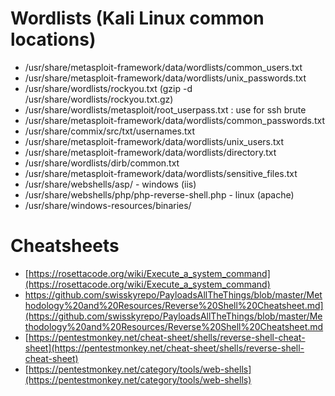 # Wordlists (Kali Linux common locations)

- /usr/share/metasploit-framework/data/wordlists/common_users.txt
- /usr/share/metasploit-framework/data/wordlists/unix_passwords.txt
- /usr/share/wordlists/rockyou.txt (gzip -d /usr/share/wordlists/rockyou.txt.gz)
- /usr/share/wordlists/metasploit/root_userpass.txt : use for ssh brute
- /usr/share/metasploit-framework/data/wordlists/common_passwords.txt
- /usr/share/commix/src/txt/usernames.txt
- /usr/share/metasploit-framework/data/wordlists/unix_users.txt
- /usr/share/metasploit-framework/data/wordlists/directory.txt
- /usr/share/wordlists/dirb/common.txt
- /usr/share/metasploit-framework/data/wordlists/sensitive_files.txt
- /usr/share/webshells/asp/ - windows (iis)
- /usr/share/webshells/php/php-reverse-shell.php - linux (apache)
- /usr/share/windows-resources/binaries/

# Cheatsheets

- [https://rosettacode.org/wiki/Execute_a_system_command](https://rosettacode.org/wiki/Execute_a_system_command)
- https://github.com/swisskyrepo/PayloadsAllTheThings/blob/master/Methodology%20and%20Resources/Reverse%20Shell%20Cheatsheet.md](https://github.com/swisskyrepo/PayloadsAllTheThings/blob/master/Methodology%20and%20Resources/Reverse%20Shell%20Cheatsheet.md
- [https://pentestmonkey.net/cheat-sheet/shells/reverse-shell-cheat-sheet](https://pentestmonkey.net/cheat-sheet/shells/reverse-shell-cheat-sheet)
- [https://pentestmonkey.net/category/tools/web-shells](https://pentestmonkey.net/category/tools/web-shells)